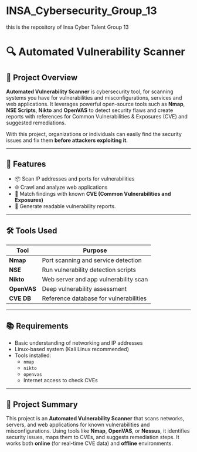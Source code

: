 # INSA_Cybersecurity_Group_13
this is the repository of Insa Cyber Talent Group 13


# 🔍 Automated Vulnerability Scanner

## 📌 Project Overview

**Automated Vulnerability Scanner** is cybersecurity tool, for scanning systems you have for vulnerabilities and misconfigurations, services and web applications. It leverages powerful open-source tools such as **Nmap**, **NSE Scripts**, **Nikto** and **OpenVAS** to detect security flaws and create reports with references for Common Vulnerabilities & Exposures (CVE) and suggested remediations.

With this project, organizations or individuals can easily find the security issues and fix them **before attackers exploiting it**.

---

## 🎯 Features

- 📦 Scan IP addresses and ports for vulnerabilities
- 🌐 Crawl and analyze web applications
- 🧠 Match findings with known **CVE (Common Vulnerabilities and Exposures)**
- 📄 Generate readable vulnerability reports.

---

## 🛠️ Tools Used

  Tool       | Purpose                                
-------------|----------------------------------------
  **Nmap**   | Port scanning and service detection     
  **NSE**    | Run vulnerability detection scripts     
  **Nikto**  | Web server and app vulnerability scan   
  **OpenVAS**| Deep vulnerability assessment           
  **CVE DB** | Reference database for vulnerabilities  

---

## 📚 Requirements

- Basic understanding of networking and IP addresses
- Linux-based system (Kali Linux recommended)
- Tools installed:
  - `nmap`
  - `nikto`
  - `openvas`
  - Internet access to check CVEs

---
  
## 📌 Project Summary

This project is an **Automated Vulnerability Scanner** that scans networks, servers, and web applications for known vulnerabilities and misconfigurations. Using tools like **Nmap**, **OpenVAS**, or **Nessus**, it identifies security issues, maps them to CVEs, and suggests remediation steps. It works both **online** (for real-time CVE data) and **offline** environments.
